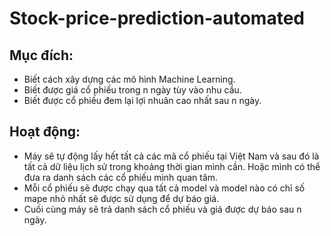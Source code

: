 # Stock-price-prediction-automated

## Mục đích: 
* Biết cách xây dựng các mô hình Machine Learning.
* Biết được giá cổ phiếu trong n ngày tùy vào nhu cầu.
* Biết được cổ phiếu đem lại lợi nhuân cao nhất sau n ngày.

## Hoạt động:
* Máy sẽ tự động lấy hết tất cả các mã cổ phiếu tại Việt Nam và sau đó là tất cả dữ liệu lịch sử trong khoảng thời gian mình cần. Hoặc mình có thể đưa ra danh sách các cổ phiếu mình quan tâm.
* Mỗi cổ phiếu sẽ được chạy qua tất cả model và model nào có chỉ số mape nhỏ nhất sẽ được sử dụng để dự báo giá.
* Cuối cùng máy sẽ trả danh sách cổ phiếu và giá được dự báo sau n ngày.

